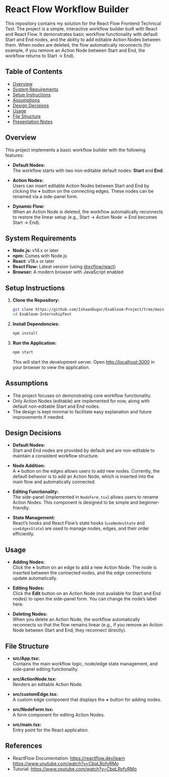 # React Flow Workflow Builder

This repository contains my solution for the React Flow Frontend Technical Test. The project is a simple, interactive workflow builder built with React and React Flow. It demonstrates basic workflow functionality with default Start and End nodes, and the ability to add editable Action Nodes between them. When nodes are deleted, the flow automatically reconnects (for example, if you remove an Action Node between Start and End, the workflow returns to Start → End).

## Table of Contents

- [Overview](#overview)
- [System Requirements](#system-requirements)
- [Setup Instructions](#setup-instructions)
- [Assumptions](#assumptions)
- [Design Decisions](#design-decisions)
- [Usage](#usage)
- [File Structure](#file-structure)
- [Presentation Notes](#presentation-notes)

## Overview

This project implements a basic workflow builder with the following features:

- **Default Nodes:**  
  The workflow starts with two non-editable default nodes: **Start** and **End**.

- **Action Nodes:**  
  Users can insert editable Action Nodes between Start and End by clicking the **+** button on the connecting edges. These nodes can be renamed via a side-panel form.

- **Dynamic Flow:**  
  When an Action Node is deleted, the workflow automatically reconnects to restore the linear setup (e.g., Start → Action Node → End becomes Start → End).

## System Requirements

- **Node.js:** v14.x or later
- **npm:** Comes with Node.js
- **React:** v18.x or later
- **React Flow:** Latest version (using [@xyflow/react](https://www.npmjs.com/package/@xyflow/react))
- **Browser:** A modern browser with JavaScript enabled

## Setup Instructions

1. **Clone the Repository:**

   ```bash
   git clone https://github.com/IshaanDugar/Exabloom-Project/tree/main/Exabloom-InternshipTest
   cd Exabloom-InternshipTest
   ```

2. **Install Dependencies:**

   ```bash
   npm install
   ```

3. **Run the Application:**

   ```bash
   npm start
   ```

   This will start the development server. Open [http://localhost:3000](http://localhost:3000) in your browser to view the application.

## Assumptions

- The project focuses on demonstrating core workflow functionality.
- Only Action Nodes (editable) are implemented for now, along with default non-editable Start and End nodes.
- The design is kept minimal to facilitate easy explanation and future improvements if needed.

## Design Decisions

- **Default Nodes:**  
  Start and End nodes are provided by default and are non-editable to maintain a consistent workflow structure.

- **Node Addition:**  
  A **+** button on the edges allows users to add new nodes. Currently, the default behavior is to add an Action Node, which is inserted into the main flow and automatically connected.

- **Editing Functionality:**  
  The side-panel (implemented in `NodeForm.tsx`) allows users to rename Action Nodes. This component is designed to be simple and beginner-friendly.

- **State Management:**  
  React’s hooks and React Flow’s state hooks (`useNodesState` and `useEdgesState`) are used to manage nodes, edges, and their order efficiently.

## Usage

- **Adding Nodes:**  
  Click the **+** button on an edge to add a new Action Node. The node is inserted between the connected nodes, and the edge connections update automatically.

- **Editing Nodes:**  
  Click the **Edit** button on an Action Node (not available for Start and End nodes) to open the side-panel form. You can change the node’s label here.

- **Deleting Nodes:**  
  When you delete an Action Node, the workflow automatically reconnects so that the flow remains linear (e.g., if you remove an Action Node between Start and End, they reconnect directly).

## File Structure

- **src/App.tsx:**  
  Contains the main workflow logic, node/edge state management, and side-panel editing functionality.

- **src/ActionNode.tsx:**  
  Renders an editable Action Node.

- **src/customEdge.tsx:**  
  A custom edge component that displays the **+** button for adding nodes.

- **src/NodeForm.tsx:**  
  A form component for editing Action Nodes.

- **src/main.tsx:**  
  Entry point for the React application.


## References
- ReactFlow Documentation:
  https://reactflow.dev/learn 
  https://www.youtube.com/watch?v=CbqLRofyRMo 
- Tutorial: https://www.youtube.com/watch?v=CbqLRofyRMo 